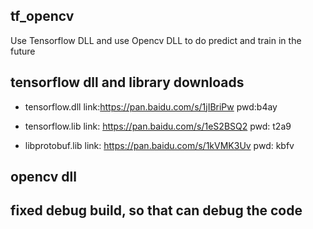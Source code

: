 
## tf_opencv
Use Tensorflow DLL and use Opencv DLL to do predict and train in the future


## tensorflow dll and library downloads

- tensorflow.dll link:https://pan.baidu.com/s/1jIBriPw pwd:b4ay

- tensorflow.lib link: https://pan.baidu.com/s/1eS2BSQ2 pwd: t2a9

- libprotobuf.lib link: https://pan.baidu.com/s/1kVMK3Uv pwd: kbfv

## opencv dll

## fixed debug build, so that can debug the code

